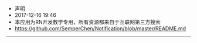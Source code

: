 - 声明
- 2017-12-16 19:46
- 本应用为RN开发教学专用，所有资源都来自于互联网第三方搜索
- https://github.com/SemperChen/Notification/blob/master/README.md
---
